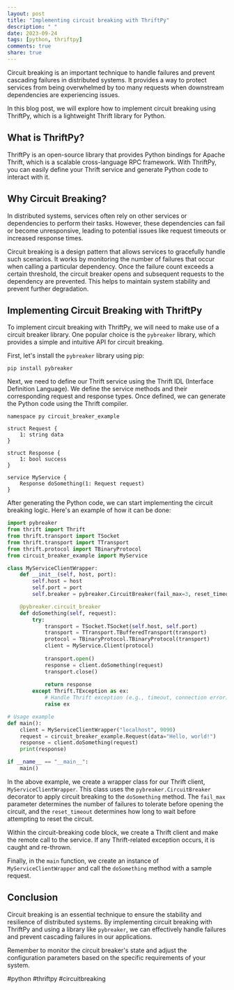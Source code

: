 ```yaml
---
layout: post
title: "Implementing circuit breaking with ThriftPy"
description: " "
date: 2023-09-24
tags: [python, thriftpy]
comments: true
share: true
---
```


Circuit breaking is an important technique to handle failures and prevent cascading failures in distributed systems. It provides a way to protect services from being overwhelmed by too many requests when downstream dependencies are experiencing issues.

In this blog post, we will explore how to implement circuit breaking using ThriftPy, which is a lightweight Thrift library for Python.

## What is ThriftPy?

ThriftPy is an open-source library that provides Python bindings for Apache Thrift, which is a scalable cross-language RPC framework. With ThriftPy, you can easily define your Thrift service and generate Python code to interact with it.

## Why Circuit Breaking?

In distributed systems, services often rely on other services or dependencies to perform their tasks. However, these dependencies can fail or become unresponsive, leading to potential issues like request timeouts or increased response times.

Circuit breaking is a design pattern that allows services to gracefully handle such scenarios. It works by monitoring the number of failures that occur when calling a particular dependency. Once the failure count exceeds a certain threshold, the circuit breaker opens and subsequent requests to the dependency are prevented. This helps to maintain system stability and prevent further degradation.

## Implementing Circuit Breaking with ThriftPy

To implement circuit breaking with ThriftPy, we will need to make use of a circuit breaker library. One popular choice is the `pybreaker` library, which provides a simple and intuitive API for circuit breaking.

First, let's install the `pybreaker` library using pip:

```
pip install pybreaker
```

Next, we need to define our Thrift service using the Thrift IDL (Interface Definition Language). We define the service methods and their corresponding request and response types. Once defined, we can generate the Python code using the Thrift compiler.

```thrift
namespace py circuit_breaker_example

struct Request {
    1: string data
}

struct Response {
    1: bool success
}

service MyService {
    Response doSomething(1: Request request)
}
```

After generating the Python code, we can start implementing the circuit breaking logic. Here's an example of how it can be done:

```python
import pybreaker
from thrift import Thrift
from thrift.transport import TSocket
from thrift.transport import TTransport
from thrift.protocol import TBinaryProtocol
from circuit_breaker_example import MyService

class MyServiceClientWrapper:
    def __init__(self, host, port):
        self.host = host
        self.port = port
        self.breaker = pybreaker.CircuitBreaker(fail_max=3, reset_timeout=10)

    @pybreaker.circuit_breaker
    def doSomething(self, request):
        try:
            transport = TSocket.TSocket(self.host, self.port)
            transport = TTransport.TBufferedTransport(transport)
            protocol = TBinaryProtocol.TBinaryProtocol(transport)
            client = MyService.Client(protocol)
            
            transport.open()
            response = client.doSomething(request)
            transport.close()
            
            return response
        except Thrift.TException as ex:
            # Handle Thrift exception (e.g., timeout, connection error)
            raise ex

# Usage example
def main():
    client = MyServiceClientWrapper("localhost", 9090)
    request = circuit_breaker_example.Request(data="Hello, world!")
    response = client.doSomething(request)
    print(response)

if __name__ == "__main__":
    main()
```

In the above example, we create a wrapper class for our Thrift client, `MyServiceClientWrapper`. This class uses the `pybreaker.CircuitBreaker` decorator to apply circuit breaking to the `doSomething` method. The `fail_max` parameter determines the number of failures to tolerate before opening the circuit, and the `reset_timeout` determines how long to wait before attempting to reset the circuit.

Within the circuit-breaking code block, we create a Thrift client and make the remote call to the service. If any Thrift-related exception occurs, it is caught and re-thrown.

Finally, in the `main` function, we create an instance of `MyServiceClientWrapper` and call the `doSomething` method with a sample request.

## Conclusion

Circuit breaking is an essential technique to ensure the stability and resilience of distributed systems. By implementing circuit breaking with ThriftPy and using a library like `pybreaker`, we can effectively handle failures and prevent cascading failures in our applications.

Remember to monitor the circuit breaker's state and adjust the configuration parameters based on the specific requirements of your system.

#python #thriftpy #circuitbreaking